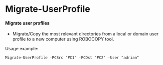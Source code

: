 # Migrate-UserProfile
#### Migrate user profiles

- Migrate/Copy the most relevant directories from a local or domain user profile to a new computer using ROBOCOPY tool.

Usage example:
```
Migrate-UserProfile -PCSrc "PC1" -PCDst "PC2" -User "adrian"
```
